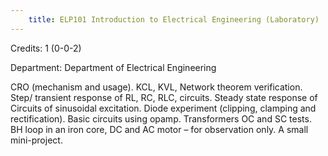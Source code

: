 ```yaml
---
    title: ELP101 Introduction to Electrical Engineering (Laboratory)
---
```

Credits: 1 (0-0-2)

Department: Department of Electrical Engineering

CRO (mechanism and usage). KCL, KVL, Network theorem verification. Step/ transient response of RL, RC, RLC, circuits. Steady state response of Circuits of sinusoidal excitation. Diode experiment (clipping, clamping and rectification). Basic circuits using opamp. Transformers OC and SC tests. BH loop in an iron core, DC and AC motor – for observation only. A small mini-project.